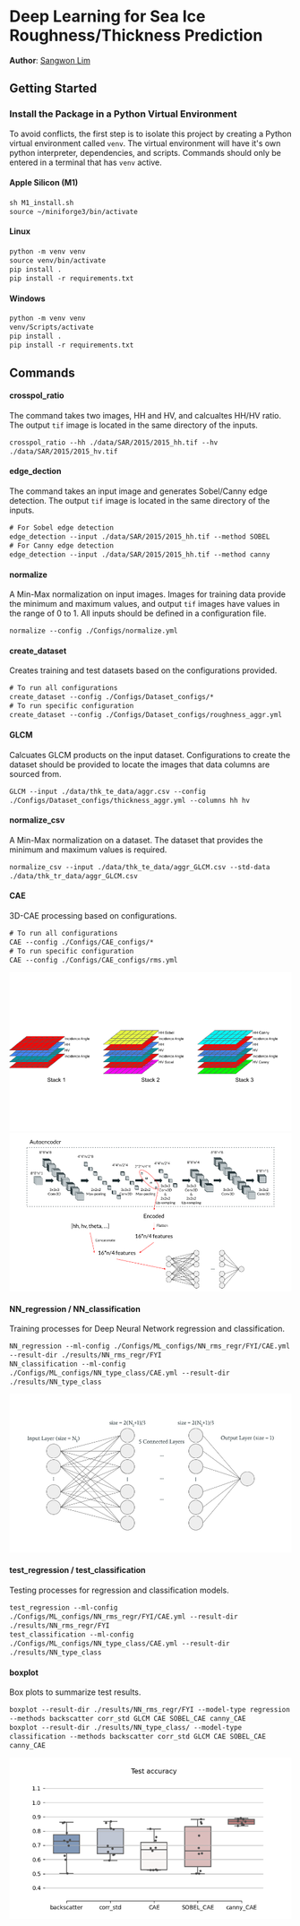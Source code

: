 # Deep Learning for Sea Ice Roughness/Thickness Prediction

**Author**: [Sangwon Lim](https://github.com/sum1lim)

## Getting Started

### Install the Package in a Python Virtual Environment

To avoid conflicts, the first step is to isolate this project by creating a Python virtual environment called ```venv```. The virtual environment will have it's own python interpreter, dependencies, and scripts. Commands should only be entered in a terminal that has ```venv``` active. 

#### Apple Silicon (M1)
```
sh M1_install.sh
source ~/miniforge3/bin/activate
```

#### Linux
```
python -m venv venv
source venv/bin/activate
pip install .
pip install -r requirements.txt
```

#### Windows
```
python -m venv venv
venv/Scripts/activate
pip install .
pip install -r requirements.txt
```

## Commands
#### crosspol_ratio
The command takes two images, HH and HV, and calcualtes HH/HV ratio. The output `tif` image is located in the same directory of the inputs.
```
crosspol_ratio --hh ./data/SAR/2015/2015_hh.tif --hv ./data/SAR/2015/2015_hv.tif
```

#### edge_dection
The command takes an input image and generates Sobel/Canny edge detection. The output `tif` image is located in the same directory of the inputs.
```
# For Sobel edge detection
edge_detection --input ./data/SAR/2015/2015_hh.tif --method SOBEL
# For Canny edge detection
edge_detection --input ./data/SAR/2015/2015_hh.tif --method canny
```

#### normalize
A Min-Max normalization on input images. Images for training data provide the minimum and maximum values, and output `tif` images have values in the range of 0 to 1. All inputs should be defined in a configuration file.
```
normalize --config ./Configs/normalize.yml
```

#### create_dataset
Creates training and test datasets based on the configurations provided.
```
# To run all configurations
create_dataset --config ./Configs/Dataset_configs/*
# To run specific configuration
create_dataset --config ./Configs/Dataset_configs/roughness_aggr.yml
```

#### GLCM
Calcuates GLCM products on the input dataset. Configurations to create the dataset should be provided to locate the images that data columns are sourced from. 
```
GLCM --input ./data/thk_te_data/aggr.csv --config ./Configs/Dataset_configs/thickness_aggr.yml --columns hh hv
```

#### normalize_csv
A Min-Max normalization on a dataset. The dataset that provides the minimum and maximum values is required.
```
normalize_csv --input ./data/thk_te_data/aggr_GLCM.csv --std-data ./data/thk_tr_data/aggr_GLCM.csv
```

#### CAE
3D-CAE processing based on configurations.
```
# To run all configurations
CAE --config ./Configs/CAE_configs/*
# To run specific configuration
CAE --config ./Configs/CAE_configs/rms.yml
```
![alt text](https://github.com/sum1lim/sea-ice-SAR/blob/master/images/layer_stacks.png)
![alt text](https://github.com/sum1lim/sea-ice-SAR/blob/master/images/CAE.png)

#### NN_regression / NN_classification
Training processes for Deep Neural Network regression and classification.
```
NN_regression --ml-config ./Configs/ML_configs/NN_rms_regr/FYI/CAE.yml --result-dir ./results/NN_rms_regr/FYI
NN_classification --ml-config ./Configs/ML_configs/NN_type_class/CAE.yml --result-dir ./results/NN_type_class
```
![alt text](https://github.com/sum1lim/sea-ice-SAR/blob/master/images/NN.png)

#### test_regression / test_classification
Testing processes for regression and classification models.
```
test_regression --ml-config ./Configs/ML_configs/NN_rms_regr/FYI/CAE.yml --result-dir ./results/NN_rms_regr/FYI
test_classification --ml-config ./Configs/ML_configs/NN_type_class/CAE.yml --result-dir ./results/NN_type_class
```

#### boxplot
Box plots to summarize test results.
```
boxplot --result-dir ./results/NN_rms_regr/FYI --model-type regression --methods backscatter corr_std GLCM CAE SOBEL_CAE canny_CAE
boxplot --result-dir ./results/NN_type_class/ --model-type classification --methods backscatter corr_std GLCM CAE SOBEL_CAE canny_CAE
```
![alt text](https://github.com/sum1lim/sea-ice-SAR/blob/master/results/NN_type_class/Test%20accuracy.png)
